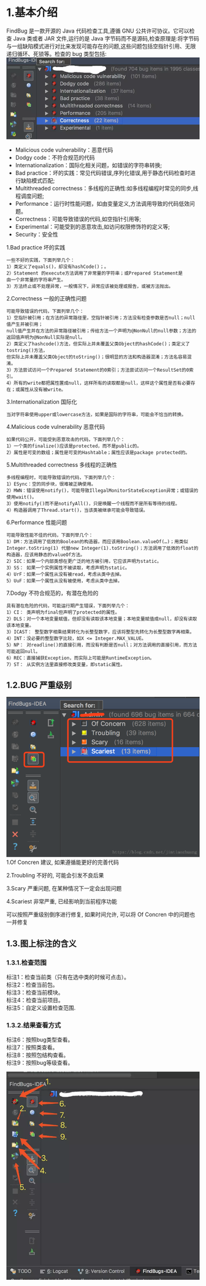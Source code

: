 # 1.基本介绍

FindBug 是一款开源的 Java 代码检查工具,遵循 GNU 公共许可协议。它可以检查 Java 类或者 JAR 文件,运行的是 Java 字节码而不是源码,检查原理是:将字节码与一组缺陷模式进行对比来发现可能存在的问题,这些问题包括空指针引用、无限递归循环、死锁等。检查的 bug 类型包括:  
![img](/static/image/2139461-2b1f7a4e8aa911a7.webp)

* Malicious code vulnerability：恶意代码
* Dodgy code：不符合规范的代码
* Internationalization：国际化相关问题，如错误的字符串转换;
* Bad practice：坏的实践：常见代码错误,序列化错误,用于静态代码检查时进行缺陷模式匹配;
* Multithreaded correctness：多线程的正确性:如多线程编程时常见的同步,线程调度问题;
* Performance：运行时性能问题，如由变量定义,方法调用导致的代码低效问题。
* Correctness：可能导致错误的代码,如空指针引用等;
* Experimental：可能受到的恶意攻击,如访问权限修饰符的定义等;
* Security：安全性

1.Bad practice 坏的实践

```
一些不好的实践，下面列举几个： 
1）类定义了equals()，却没有hashCode()；。 
2）Statement 的execute方法调用了非常量的字符串；或Prepared Statement是
由一个非常量的字符串产生。 
3）方法终止或不处理异常，一般情况下，异常应该被处理或报告，或被方法抛出。
```

2.Correctness 一般的正确性问题

```
可能导致错误的代码，下面列举几个： 
1）空指针被引用；在方法的异常路径里，空指针被引用；方法没有检查参数是否null；null值产生并被引用；
null值产生并在方法的异常路径被引用；传给方法一个声明为@NonNull的null参数；方法的返回值声明为@NonNull实际是null。 
2）类定义了hashcode()方法，但实际上并未覆盖父类Object的hashCode()；类定义了tostring()方法，
但实际上并未覆盖父类Object的toString()；很明显的方法和构造器混淆；方法名容易混淆。 
3）方法尝试访问一个Prepared Statement的0索引；方法尝试访问一个ResultSet的0索引。 
4）所有的write都把属性置成null，这样所有的读取都是null，这样这个属性是否有必要存在；或属性从没有被write。
```

3.Internationalization 国际化

```
当对字符串使用upper或lowercase方法，如果是国际的字符串，可能会不恰当的转换。
```

4.Malicious code vulnerability 恶意代码

```
如果代码公开，可能受到恶意攻击的代码，下面列举几个： 
1）一个类的finalize()应该是protected，而不是public的。 
2）属性是可变的数组；属性是可变的Hashtable；属性应该是package protected的。
```

5.Multithreaded correctness 多线程的正确性

```
多线程编程时，可能导致错误的代码，下面列举几个： 
1）ESync：空的同步块，很难被正确使用。 
2）MWN：错误使用notify()，可能导致IllegalMonitorStateException异常；或错误的 
使用wait()。 
3）使用notify()而不是notifyAll()，只是唤醒一个线程而不是所有等待的线程。 
4）构造器调用了Thread.start()，当该类被继承可能会导致错误。
```

6.Performance 性能问题

```
可能导致性能不佳的代码，下面列举几个： 
1）DM：方法调用了低效的Boolean的构造器，而应该用Boolean.valueOf(…)；用类似 
Integer.toString(1) 代替new Integer(1).toString()；方法调用了低效的float的构造器，应该用静态的valueOf方法。 
2）SIC：如果一个内部类想在更广泛的地方被引用，它应该声明为static。 
3）SS： 如果一个实例属性不被读取，考虑声明为static。 
4）UrF：如果一个属性从没有被read，考虑从类中去掉。 
5）UuF：如果一个属性从没有被使用，考虑从类中去掉。
```

7.Dodgy 不符合规范的，有潜在危险的

```
具有潜在危险的代码，可能运行期产生错误，下面列举几个： 
1）CI： 类声明为final但声明了protected的属性。 
2）DLS：对一个本地变量赋值，但却没有读取该本地变量；本地变量赋值成null，却没有读取该本地变量。 
3）ICAST： 整型数字相乘结果转化为长整型数字，应该将整型先转化为长整型数字再相乘。 
4）INT：没必要的整型数字比较，如X <= Integer.MAX_VALUE。 
5）NP： 对readline()的直接引用，而没有判断是否null；对方法调用的直接引用，而方法可能返回null。 
6）REC：直接捕获Exception，而实际上可能是RuntimeException。 
7）ST： 从实例方法里直接修改类变量，即static属性。
```

## 1.2.BUG 严重级别

![img](/static/image/20180720151945178.png)  
1.Of Concren 建议, 如果遵循能更好的完善代码

2.Troubling 不好的, 可能会引发不良后果

3.Scary 严重问题, 在某种情况下一定会出现问题

4.Scariest 非常严重, 已经影响到当前程序功能

可以按照严重级别倒序进行修复, 如果时间允许, 可以将 Of Concren 中的问题也一并修复

## 1.3.图上标注的含义

### 1.3.1.检查范围

标注1：检查当前类（只有在选中类的时候可点击）。  
标注2：检查当前包。  
标注3：检查当前模块。  
标注4：检查当前项目。  
标注5：自定义设置检查范围.

### 1.3.2.结果查看方式

标注6：按照bug类型查看。  
标注7：按照类查看。  
标注8：按照包结构查看。  
标注9：按照bug等级查看。

![img](/static/image/2139461-b1da78ef6089908d.webp)

